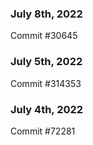 ### July 8th, 2022

Commit #30645

### July 5th, 2022

Commit #314353


### July 4th, 2022

Commit #72281

